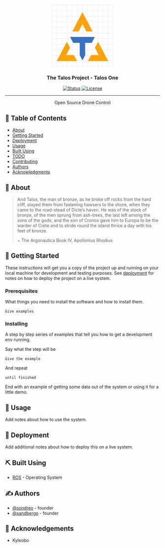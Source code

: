 <p align="center">
  <a href="" rel="noopener">
 <img width=200px height=200px src="doc/t_logo.PNG" alt="Project logo"></a>
</p>

<h3 align="center">The Talos Project - Talos One</h3>

<div align="center">

  [![Status](https://img.shields.io/badge/status-active-success.svg)]() 
  [![License](https://img.shields.io/badge/license-MIT-blue.svg)](/LICENSE)

</div>

---

<p align="center"> Open Source Drone Control
    <br> 
</p>

## 📝 Table of Contents
- [About](#about)
- [Getting Started](#getting_started)
- [Deployment](#deployment)
- [Usage](#usage)
- [Built Using](#built_using)
- [TODO](doc/TODO.md)
- [Contributing](../CONTRIBUTING.md)
- [Authors](#authors)
- [Acknowledgments](#acknowledgement)

## 🧐 About <a name = "about"></a>
> And Talos, the man of bronze, as he broke off rocks from the hard cliff, stayed them from fastening hawsers to the shore, when they came to the road-stead of Dicte’s haven. He was of the stock of bronze, of the men sprung from ash-trees, the last left among the sons of the gods; and the son of Cronos gave him to Europa to be the warder of Crete and to stride round the island thrice a day with his feet of bronze.
> 
> ~ The Argonautica Book IV, Apollonius Rhodius

## 🏁 Getting Started <a name = "getting_started"></a>
These instructions will get you a copy of the project up and running on your local machine for development and testing purposes. See [deployment](#deployment) for notes on how to deploy the project on a live system.

### Prerequisites
What things you need to install the software and how to install them.

```
Give examples
```

### Installing
A step by step series of examples that tell you how to get a development env running.

Say what the step will be

```
Give the example
```

And repeat

```
until finished
```

End with an example of getting some data out of the system or using it for a little demo.


## 🎈 Usage <a name="usage"></a>
Add notes about how to use the system.

## 🚀 Deployment <a name = "deployment"></a>
Add additional notes about how to deploy this on a live system.

## ⛏️ Built Using <a name = "built_using"></a>
- [ROS](https://www.ros.org/) - Operating System

## ✍️ Authors <a name = "authors"></a>
- [@sondreo](https://github.com/sondreo) - founder
- [@sandbergo](https://github.com/sandbergo) - founder

## 🎉 Acknowledgements <a name = "acknowledgement"></a>
- Kyleobo
